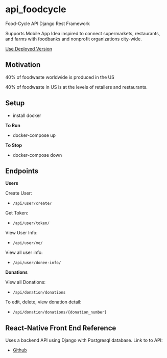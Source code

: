# api_foodcycle
Food-Cycle API Django Rest Framework

Supports Mobile App Idea inspired to connect supermarkets, restaurants, and farms with foodbanks and nonprofit organizations city-wide.

[Use Deployed Version](http://104.199.122.67:8000/api/user/donee-info/)

## Motivation 
40% of foodwaste worldwide is produced in the US

40% of foodwaste in US is at the levels of retailers and restaurants. 

## Setup 
- install docker

**To Run**
- docker-compose up 

**To Stop**
- docker-compose down

## Endpoints 
**Users**

Create User:

- ```/api/user/create/```

Get Token:

- ```/api/user/token/```

View User Info:

- ```/api/user/me/```

View all user info:

- ```/api/user/donee-info/```

**Donations**

View all Donations:

- ```/api/donation/donations```

To edit, delete, view donation detail:

- ```/api/donation/donations/{donation_number}```

## React-Native Front End Reference 
Uses a backend API using Django with Postgresql database. 
Link to to API:
- [Github](https://github.com/hertweckhr1/FoodCycle_Expo)
